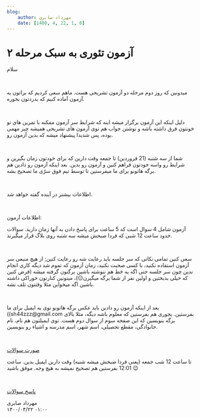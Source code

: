 ```yaml
---
blog:
    author: مهرداد صابری
    date: [1400, 4, 22, 1, 0]
---
```

# آزمون تئوری به سبک مرحله ۲

<div class="cnt">
<p>سلام</p>
<p><br/></p>
<p>میدونین که روز دوم مرحله دو آزمون تشریحی هست. ماهم سعی کردیم که براتون یه آزمون آماده کنیم که بدردتون بخوره.</p>
<p><br/></p>
<p>دلیل اینکه این آزمون برگزار میشه اینه که شرایط سر آزمون ممکنه با تمرین های تو خونتون فرق داشته باشه و نوشتن جواب هم توی آزمون های تشریحی همیشه چیز مهمی بوده، پس شدیدا پیشنهاد میشه که بدین آزمون رو.</p>
<p><br/></p>
<p>شما از سه شنبه (21 فروردین) تا جمعه وقت دارین که برای خودتون زمان بگیرین و شرایط رو واسه خودتون فراهم کنین و آزمون رو بدین. بعد اینکه آزمون رو دادین هم برگه هاتونو برای ما میفرستین تا توسط تیم فوق سرّی ما تصحیح بشه.</p>
<p><br/></p>
<p>اطلاعات بیشتر در آینده گفته خواهد شد.</p>
<p><br/></p>
<p>اطلاعات آزمون:</p>
<p>آزمون شامل 4 سوال است که 5 ساعت برای پاسخ دادن به آنها زمان دارید. سوالات حدود ساعت 12 شبی که فردا صبحش میشه سه شنبه روی بلاگ قرار میگیرند.</p>
<p><br/></p>
<p>سعی کنین تمامی نکاتی که سر جلسه باید رعایت شه رو رعایت کنین; از هیچ منبعی سر آزمون استفاده نکنید، با کسی صحبت نکنید، زمان آزمون که تموم شد دیگه کاری انجام ندین چون سر جلسه حتی اگه یه خط هم ننوشته باشین برگتون گرفته میشه (فرض کنین که خیلی بدبختین و اولین نفر از شما برگه میگیرن😐)، میتونین کنارتون خوراکی داشته باشین اگه میخواین مثلا وقتتون تلف نشه.</p>
<p><br/></p>
<p>بعد از اینکه آزمون رو دادین باید عکس برگه هاتونو توی یه ایمیل برای ما ((sh44zzz@gmail.com بفرستین. یجوری هم بفرستین که معلوم باشه دیگه، مثلا بالای برگه بنویسین که این صفحه سوم از سوال دوم هست. توی ایمیلتون هم نام، نام خانوادگی، مقطع تحصیلی، اسم شهر، اسم مدرسه و اشیاء رو بنویسین.</p>
<p><br/></p>
<p><a href="http://bayanbox.ir/info/1563627928494930329/Theory97">صورت سوالات</a></p>
<p>تا ساعت 12 شب جمعه (یعنی فردا صبحش میشه شنبه) وقت دارین ایمیل بدین. ساعت 12:01 بفرستین هم تصحیح نمیشه به هیچ وجه. موفق باشید 😉</p>
<p><br/></p>
<p><a href="http://bayanbox.ir/info/3303543202577302889/Theory97-sol">پاسخ سوالات</a><br/></p>
</div>

<div class="blog-info">
    <div class="blog-author">مهرداد صابری</div>
    <div class="blog-date">۱۴۰۰/۰۴/۲۲ ۰۱:۰۰</div>
</div>

